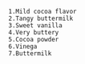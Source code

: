     1.Mild cocoa flavor
    2.Tangy buttermilk
    3.Sweet vanilla
    4.Very buttery
    5.Cocoa powder
    6.Vinega
    7.Buttermilk